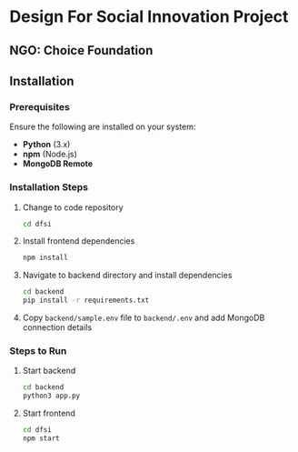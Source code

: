 # Design For Social Innovation Project

## NGO: Choice Foundation  

## Installation  

### Prerequisites  
Ensure the following are installed on your system:  
- **Python** (3.x)  
- **npm** (Node.js)  
- **MongoDB Remote**  

### Installation Steps  

1. Change to code repository  
   ```bash
   cd dfsi
   ```
2. Install frontend dependencies
   ```bash
   npm install
   ```
3. Navigate to backend directory and install dependencies
   ```bash
   cd backend
   pip install -r requirements.txt
   ```
4. Copy `backend/sample.env` file to `backend/.env` and add MongoDB connection details

### Steps to Run

1. Start backend
   ```bash
   cd backend
   python3 app.py
   ```
2. Start frontend  
   ```bash
   cd dfsi
   npm start
   ```
